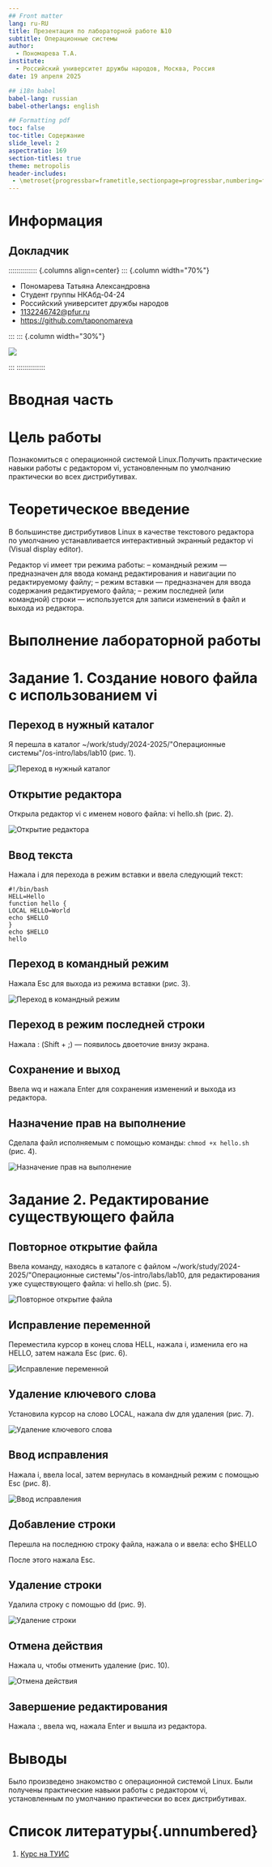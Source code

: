 ```yaml
---
## Front matter
lang: ru-RU
title: Презентация по лабораторной работе №10
subtitle: Операционные системы
author:
  - Пономарева Т.А.
institute:
  - Российский университет дружбы народов, Москва, Россия
date: 19 апреля 2025

## i18n babel
babel-lang: russian
babel-otherlangs: english

## Formatting pdf
toc: false
toc-title: Содержание
slide_level: 2
aspectratio: 169
section-titles: true
theme: metropolis
header-includes:
 - \metroset{progressbar=frametitle,sectionpage=progressbar,numbering=fraction}
---
```


# Информация

## Докладчик

:::::::::::::: {.columns align=center}
::: {.column width="70%"}

  * Пономарева Татьяна Александровна
  * Студент группы НКАбд-04-24
  * Российский университет дружбы народов
  * [1132246742@pfur.ru](mailto:1132246742@pfur.ru)
  * <https://github.com/taponomareva>

:::
::: {.column width="30%"}

![](./image/photo.jpg)

:::
::::::::::::::

# Вводная часть

# Цель работы

Познакомиться с операционной системой Linux.Получить практические навыки работы с редактором vi, установленным по умолчанию практически во всех дистрибутивах.

# Теоретическое введение

В большинстве дистрибутивов Linux в качестве текстового редактора по умолчанию устанавливается интерактивный экранный редактор vi (Visual display editor).

Редактор vi имеет три режима работы:
– командный режим — предназначен для ввода команд редактирования и навигации по редактируемому файлу;
– режим вставки — предназначен для ввода содержания редактируемого файла;
– режим последней (или командной) строки — используется для записи изменений в файл и выхода из редактора.

# Выполнение лабораторной работы

# Задание 1. Создание нового файла с использованием vi

## Переход в нужный каталог

Я перешла в каталог ~/work/study/2024-2025/"Операционные системы"/os-intro/labs/lab10 (рис. 1).

![Переход в нужный каталог](image/im1.jpg)

## Открытие редактора

Открыла редактор vi с именем нового файла: vi hello.sh (рис. 2).

![Открытие редактора](image/im2.jpg)

## Ввод текста

Нажала i для перехода в режим вставки и ввела следующий текст:

```
#!/bin/bash
HELL=Hello
function hello {
LOCAL HELLO=World
echo $HELLO
}
echo $HELLO
hello
```

## Переход в командный режим

Нажала Esc для выхода из режима вставки (рис. 3).

![Переход в командный режим](image/im3.jpg)

## Переход в режим последней строки

Нажала : (Shift + ;) — появилось двоеточие внизу экрана.

## Сохранение и выход

Ввела wq и нажала Enter для сохранения изменений и выхода из редактора.

## Назначение прав на выполнение

Сделала файл исполняемым с помощью команды: `chmod +x hello.sh` (рис. 4).

![Назначение прав на выполнение](image/im4.jpg)


# Задание 2. Редактирование существующего файла

## Повторное открытие файла

Ввела команду, находясь в каталоге с файлом ~/work/study/2024-2025/"Операционные системы"/os-intro/labs/lab10, для редактирования уже существующего файла: vi hello.sh (рис. 5).

![Повторное открытие файла](image/im5.jpg)

## Исправление переменной
Переместила курсор в конец слова HELL, нажала i, изменила его на HELLO, затем нажала Esc (рис. 6).

![Исправление переменной](image/im6.jpg)

## Удаление ключевого слова
Установила курсор на слово LOCAL, нажала dw для удаления (рис. 7).

![Удаление ключевого слова](image/im7.jpg)

## Ввод исправления
Нажала i, ввела local, затем вернулась в командный режим с помощью Esc (рис. 8).

![Ввод исправления](image/im8.jpg)

## Добавление строки

Перешла на последнюю строку файла, нажала o и ввела:
echo $HELLO

После этого нажала Esc.

## Удаление строки

Удалила строку с помощью dd (рис. 9).

![Удаление строки](image/im9.jpg)

## Отмена действия

Нажала u, чтобы отменить удаление (рис. 10).

![Отмена действия](image/im10.jpg)

## Завершение редактирования

Нажала :, ввела wq, нажала Enter и вышла из редактора.

# Выводы

Было произведено знакомство с операционной системой Linux. Были получены практические навыки работы с редактором vi, установленным по умолчанию практически во всех дистрибутивах.

# Список литературы{.unnumbered}

1. [Курс на ТУИС](https://esystem.rudn.ru/course/view.php?id=113)
